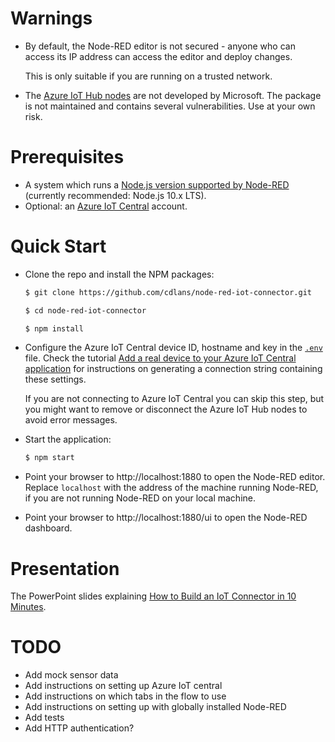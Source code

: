 # Warnings

- By default, the Node-RED editor is not secured - anyone who can access its IP address can access the editor and deploy
  changes.

  This is only suitable if you are running on a trusted network.

- The [Azure IoT Hub nodes](https://www.npmjs.com/package/node-red-contrib-azure-iot-hub) are not developed by
  Microsoft. The package is not maintained and contains several vulnerabilities. Use at your own risk.


# Prerequisites

- A system which runs a [Node.js version supported by Node-RED](https://nodered.org/docs/faq/node-versions) (currently
  recommended: Node.js 10.x LTS).
- Optional: an [Azure IoT Central](https://azure.microsoft.com/services/iot-central/) account.


# Quick Start

- Clone the repo and install the NPM packages:
  ```sh
  $ git clone https://github.com/cdlans/node-red-iot-connector.git

  $ cd node-red-iot-connector

  $ npm install
  ```

- Configure the Azure IoT Central device ID, hostname and key in the [`.env`](.env) file. Check the tutorial [Add a real
  device to your Azure IoT Central application](https://docs.microsoft.com/en-us/azure/iot-central/tutorial-add-device)
  for instructions on generating a connection string containing these settings.

  If you are not connecting to Azure IoT Central you can skip this step, but you might want to remove or disconnect the
  Azure IoT Hub nodes to avoid error messages.

- Start the application:
  ```sh
  $ npm start
  ```

- Point your browser to http://localhost:1880 to open the Node-RED editor. Replace `localhost` with the address of the
  machine running Node-RED, if you are not running Node-RED on your local machine.

- Point your browser to http://localhost:1880/ui to open the Node-RED dashboard.


# Presentation

The PowerPoint slides explaining [How to Build an IoT Connector in 10 Minutes](doc/Node-RED-IoT-connector.pptx). 


# TODO

- Add mock sensor data
- Add instructions on setting up Azure IoT central
- Add instructions on which tabs in the flow to use
- Add instructions on setting up with globally installed Node-RED
- Add tests
- Add HTTP authentication?
